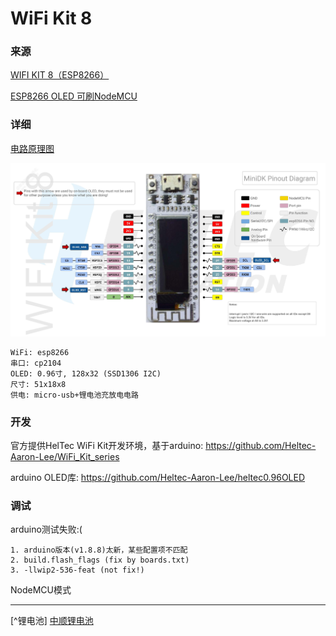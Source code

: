 # WiFi Kit 8

### 来源

[WIFI KIT 8（ESP8266）](http://www.heltec.cn/project/wifi_kit_8/)

[ESP8266 OLED 可刷NodeMCU](https://item.taobao.com/item.htm?id=555696953988)

### 详细

[电路原理图](https://github.com/Heltec-Aaron-Lee/WiFi_Kit_series/raw/master/SchematicDiagram/WIFI_Kit_8_Schematic_diagram.PDF)

![wk8-detail](/images/find/diy/8d89813601428263.jpg)

```
WiFi: esp8266
串口: cp2104
OLED: 0.96寸, 128x32 (SSD1306 I2C)
尺寸: 51x18x8 
供电: micro-usb+锂电池充放电电路
```

### 开发

官方提供HelTec WiFi Kit开发环境，基于arduino: 
https://github.com/Heltec-Aaron-Lee/WiFi_Kit_series

arduino OLED库:
https://github.com/Heltec-Aaron-Lee/heltec0.96OLED

### 调试

arduino测试失败:(

```
1. arduino版本(v1.8.8)太新，某些配置项不匹配
2. build.flash_flags (fix by boards.txt)
3. -llwip2-536-feat (not fix!)
```

NodeMCU模式



---------

[^锂电池] [中顺锂电池](http://www.chinabatteryweb.com/)
